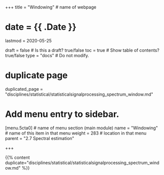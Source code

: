 +++
title = "Windowing"         # name of webpage

# date = {{ .Date }}
lastmod = 2020-05-25

draft = false  # Is this a draft? true/false
toc = true  # Show table of contents? true/false
type = "docs"  # Do not modify.

# duplicate page

duplicated_page = "disciplines/statistical/statisticalsignalprocessing_spectrum_window.md"

# Add menu entry to sidebar.

[menu.5cta0]                       # name of menu section (main module)
  name = "Windowing"        # name of this item in that menu
  weight = 283                          # location in that menu
  parent = "2.7 Spectral estimation"



+++

{{% content duplicate="disciplines/statistical/statisticalsignalprocessing_spectrum_window.md" %}}
